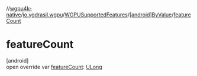 //[wgpu4k-native](../../../../index.md)/[io.ygdrasil.wgpu](../../index.md)/[WGPUSupportedFeatures](../index.md)/[[android]ByValue](index.md)/[featureCount](feature-count.md)

# featureCount

[android]\
open override var [featureCount](feature-count.md): [ULong](https://kotlinlang.org/api/core/kotlin-stdlib/kotlin/-u-long/index.html)
